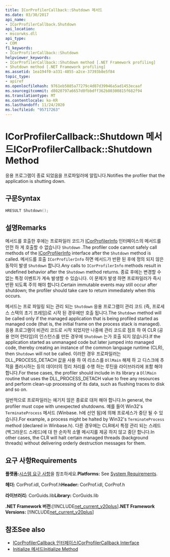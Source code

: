 ```yaml
---
title: ICorProfilerCallback::Shutdown 메서드
ms.date: 03/30/2017
api_name:
- ICorProfilerCallback.Shutdown
api_location:
- mscorwks.dll
api_type:
- COM
f1_keywords:
- ICorProfilerCallback::Shutdown
helpviewer_keywords:
- ICorProfilerCallback::Shutdown method [.NET Framework profiling]
- Shutdown method [.NET Framework profiling]
ms.assetid: 1ea194f0-a331-4855-a2ce-37393b8e5f84
topic_type:
- apiref
ms.openlocfilehash: 9761eb5085a77279c4d07d39946a5ad1453ecaaf
ms.sourcegitcommit: d8020797a6657d0fbbdff362b80300815f682f94
ms.translationtype: MT
ms.contentlocale: ko-KR
ms.lasthandoff: 11/24/2020
ms.locfileid: "95717263"
---
```

# <a name="icorprofilercallbackshutdown-method"></a><span data-ttu-id="d8179-102">ICorProfilerCallback::Shutdown 메서드</span><span class="sxs-lookup"><span data-stu-id="d8179-102">ICorProfilerCallback::Shutdown Method</span></span>

<span data-ttu-id="d8179-103">응용 프로그램이 종료 되었음을 프로파일러에 알립니다.</span><span class="sxs-lookup"><span data-stu-id="d8179-103">Notifies the profiler that the application is shutting down.</span></span>  
  
## <a name="syntax"></a><span data-ttu-id="d8179-104">구문</span><span class="sxs-lookup"><span data-stu-id="d8179-104">Syntax</span></span>  
  
```cpp  
HRESULT Shutdown();  
```  
  
## <a name="remarks"></a><span data-ttu-id="d8179-105">설명</span><span class="sxs-lookup"><span data-stu-id="d8179-105">Remarks</span></span>  

 <span data-ttu-id="d8179-106">메서드를 호출한 후에는 프로파일러 코드가 [ICorProfilerInfo](icorprofilerinfo-interface.md) 인터페이스의 메서드를 안전 하 게 호출할 수 없습니다 `Shutdown` .</span><span class="sxs-lookup"><span data-stu-id="d8179-106">The profiler code cannot safely call methods of the [ICorProfilerInfo](icorprofilerinfo-interface.md) interface after the `Shutdown` method is called.</span></span> <span data-ttu-id="d8179-107">메서드를 호출 `ICorProfilerInfo` 하면 메서드가 반환 된 후에 정의 되지 않은 동작이 발생 `Shutdown` 합니다.</span><span class="sxs-lookup"><span data-stu-id="d8179-107">Any calls to `ICorProfilerInfo` methods result in undefined behavior after the `Shutdown` method returns.</span></span> <span data-ttu-id="d8179-108">종료 후에는 변경할 수 없는 특정 이벤트가 계속 발생할 수 있습니다. 이 문제가 발생 하면 프로파일러가 즉시 반환 되도록 주의 해야 합니다.</span><span class="sxs-lookup"><span data-stu-id="d8179-108">Certain immutable events may still occur after shutdown; the profiler should take care to return immediately when this occurs.</span></span>  
  
 <span data-ttu-id="d8179-109">메서드는 프로 파일링 되는 관리 되는 `Shutdown` 응용 프로그램이 관리 코드 (즉, 프로세스 스택의 초기 프레임)로 시작 된 경우에만 호출 됩니다.</span><span class="sxs-lookup"><span data-stu-id="d8179-109">The `Shutdown` method will be called only if the managed application that is being profiled started as managed code (that is, the initial frame on the process stack is managed).</span></span> <span data-ttu-id="d8179-110">응용 프로그램이 비관리 코드로 시작 되었지만 나중에 관리 코드로 점프 하 여 CLR (공용 언어 런타임)의 인스턴스를 만든 경우에 `Shutdown` 는가 호출 되지 않습니다.</span><span class="sxs-lookup"><span data-stu-id="d8179-110">If the application started as unmanaged code but later jumped into managed code, thereby creating an instance of the common language runtime (CLR), then `Shutdown` will not be called.</span></span> <span data-ttu-id="d8179-111">이러한 경우 프로파일러는 DLL_PROCESS_DETACH 값을 사용 하 여 리소스를 `DllMain` 해제 하 고 디스크에 추적을 플러시하는 등의 데이터의 정리 처리를 수행 하는 루틴을 라이브러리에 포함 해야 합니다.</span><span class="sxs-lookup"><span data-stu-id="d8179-111">For these cases, the profiler should include in its library a `DllMain` routine that uses the DLL_PROCESS_DETACH value to free any resources and perform clean-up processing of its data, such as flushing traces to disk and so on.</span></span>  
  
 <span data-ttu-id="d8179-112">일반적으로 프로파일러는 예기치 않은 종료로 대처 해야 합니다.</span><span class="sxs-lookup"><span data-stu-id="d8179-112">In general, the profiler must cope with unexpected shutdowns.</span></span> <span data-ttu-id="d8179-113">예를 들어 Win32's `TerminateProcess` 메서드 (Winbase. h에 선언 됨)에 의해 프로세스가 중단 될 수 있습니다.</span><span class="sxs-lookup"><span data-stu-id="d8179-113">For example, a process might be halted by Win32's `TerminateProcess` method (declared in Winbase.h).</span></span> <span data-ttu-id="d8179-114">다른 경우에는 CLR에서 특정 관리 되는 스레드 (백그라운드 스레드)에 대 한 순차적 소멸 메시지를 제공 하지 않고 중단 합니다.</span><span class="sxs-lookup"><span data-stu-id="d8179-114">In other cases, the CLR will halt certain managed threads (background threads) without delivering orderly destruction messages for them.</span></span>  
  
## <a name="requirements"></a><span data-ttu-id="d8179-115">요구 사항</span><span class="sxs-lookup"><span data-stu-id="d8179-115">Requirements</span></span>  

 <span data-ttu-id="d8179-116">**플랫폼:**[시스템 요구 사항](../../get-started/system-requirements.md)을 참조하세요.</span><span class="sxs-lookup"><span data-stu-id="d8179-116">**Platforms:** See [System Requirements](../../get-started/system-requirements.md).</span></span>  
  
 <span data-ttu-id="d8179-117">**헤더:** CorProf.idl, CorProf.h</span><span class="sxs-lookup"><span data-stu-id="d8179-117">**Header:** CorProf.idl, CorProf.h</span></span>  
  
 <span data-ttu-id="d8179-118">**라이브러리:** CorGuids.lib</span><span class="sxs-lookup"><span data-stu-id="d8179-118">**Library:** CorGuids.lib</span></span>  
  
 <span data-ttu-id="d8179-119">**.NET Framework 버전:**[!INCLUDE[net_current_v20plus](../../../../includes/net-current-v20plus-md.md)]</span><span class="sxs-lookup"><span data-stu-id="d8179-119">**.NET Framework Versions:** [!INCLUDE[net_current_v20plus](../../../../includes/net-current-v20plus-md.md)]</span></span>  
  
## <a name="see-also"></a><span data-ttu-id="d8179-120">참조</span><span class="sxs-lookup"><span data-stu-id="d8179-120">See also</span></span>

- [<span data-ttu-id="d8179-121">ICorProfilerCallback 인터페이스</span><span class="sxs-lookup"><span data-stu-id="d8179-121">ICorProfilerCallback Interface</span></span>](icorprofilercallback-interface.md)
- [<span data-ttu-id="d8179-122">Initialize 메서드</span><span class="sxs-lookup"><span data-stu-id="d8179-122">Initialize Method</span></span>](icorprofilercallback-initialize-method.md)
